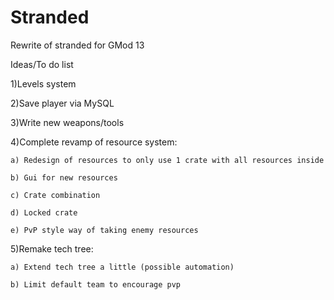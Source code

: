 Stranded
=========

Rewrite of stranded for GMod 13

Ideas/To do list

1)Levels system

2)Save player via MySQL

3)Write new weapons/tools

4)Complete revamp of resource system:

	a) Redesign of resources to only use 1 crate with all resources inside
	
	b) Gui for new resources 
	
	c) Crate combination
	
	d) Locked crate
	
	e) PvP style way of taking enemy resources
	
5)Remake tech tree:

	a) Extend tech tree a little (possible automation)
	
	b) Limit default team to encourage pvp
	

